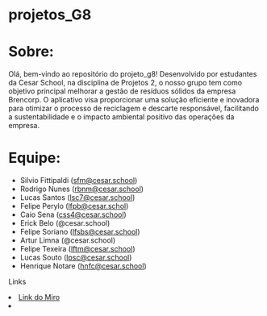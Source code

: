 # projetos_G8

# Sobre:
Olá, bem-vindo ao repositório do projeto_g8! Desenvolvido por estudantes da Cesar School, na disciplina de Projetos 2, o nosso grupo tem como objetivo principal melhorar a gestão de resíduos sólidos da empresa Brencorp. O aplicativo visa proporcionar uma solução eficiente e inovadora para otimizar o processo de reciclagem e descarte responsável, facilitando a sustentabilidade e o impacto ambiental positivo das operações da empresa.



# Equipe:
* Silvio Fittipaldi (sfm@cesar.school)
* Rodrigo Nunes (rbnm@cesar.school)
* Lucas Santos (lsc7@cesar.school)
* Felipe Perylo (lfpb@cesar.schol)
* Caio Sena (css4@cesar.school)
* Erick Belo (@cesar.school)
* Felipe Soriano (lfsbs@cesar.school)
* Artur Limna (@cesar.school)
* Felipe Texeira (lftm@cesar.school)
* Lucas Souto (lpsc@cesar.school)
* Henrique Notare (hnfc@cesar.school)
<p>Links </p>
    <li>
    <a  href=https://miro.com/app/board/uXjVNmC7R-U=/
      >Link do Miro</a
    >
        <li>
  </li>
